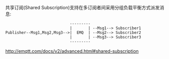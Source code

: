 共享订阅(Shared Subscription)支持在多订阅者间采用分组负载平衡方式派发消息:

```
                            ---------
                            |       | --Msg1--> Subscriber1
Publisher--Msg1,Msg2,Msg3-->|  EMQ  | --Msg2--> Subscriber2
                            |       | --Msg3--> Subscriber3
                            ---------
```

http://emqtt.com/docs/v2/advanced.html#shared-subscription
